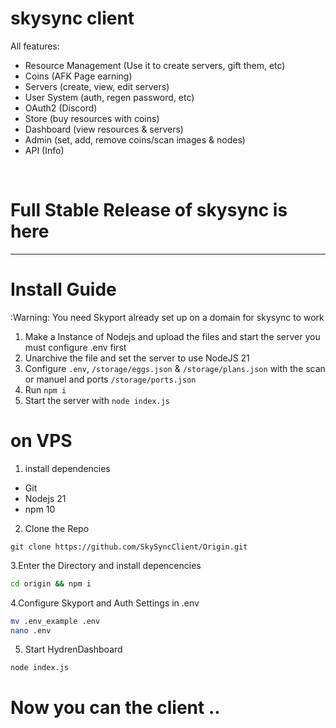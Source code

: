 
# skysync client 

All features:
- Resource Management (Use it to create servers, gift them, etc)
- Coins (AFK Page earning)
- Servers (create, view, edit servers)
- User System (auth, regen password, etc)
- OAuth2 (Discord)
- Store (buy resources with coins)
- Dashboard (view resources & servers)
- Admin (set, add, remove coins/scan images & nodes)
- API (Info)

<br>

# Full Stable Release of skysync is here

<hr>

# Install Guide

:Warning: You need Skyport already set up on a domain for skysync to work

1. Make a Instance of Nodejs and upload the files and start the server you must configure .env first
2. Unarchive the file and set the server to use NodeJS 21
3. Configure `.env`, `/storage/eggs.json` & `/storage/plans.json` with the scan or manuel and ports `/storage/ports.json`
4. Run `npm i`
5. Start the server with `node index.js`

# on VPS

1. install dependencies
 - Git
 - Nodejs 21
 - npm 10
2. Clone the Repo
```git
git clone https://github.com/SkySyncClient/Origin.git
```
3.Enter the Directory and install depencencies
```bash
cd origin && npm i
```
4.Configure Skyport and Auth Settings in .env 
```bash
mv .env_example .env
nano .env
```
5. Start HydrenDashboard
```bash
node index.js
```

# Now you can the client ..
